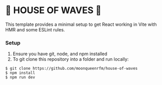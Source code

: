 # 🌊 HOUSE OF WAVES 🌊 
This template provides a minimal setup to get React working in Vite with HMR and some ESLint rules.

### Setup
1. Ensure you have git, node, and npm installed
2. To git clone this repository into a folder and run locally:
```
$ git clone https://github.com/moonqueenrfm/house-of-waves
$ npm install
$ npm run dev
```